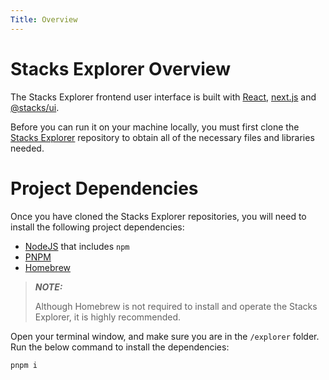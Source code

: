 ```yaml
---
Title: Overview
---
```


# Stacks Explorer Overview

The Stacks Explorer frontend user interface is built with [React](https://reactjs.org/), [next.js](https://github.com/vercel/next.js) and [@stacks/ui](https://github.com/hirosystems/ui).

Before you can run it on your machine locally, you must first clone the [Stacks Explorer](https://github.com/hirosystems/explorer) repository to obtain all of the necessary files and libraries needed.

# Project Dependencies

Once you have cloned the Stacks Explorer repositories, you will need to install the following project dependencies:

- [NodeJS](https://nodejs.dev/en/) that includes `npm`
- [PNPM](https://pnpm.io/installation/)
- [Homebrew](https://brew.sh/)

> **_NOTE:_**
>
> Although Homebrew is not required to install and operate the Stacks Explorer, it is highly recommended.

Open your terminal window, and make sure you are in the `/explorer` folder. Run the below command to install the dependencies:

`pnpm i`
